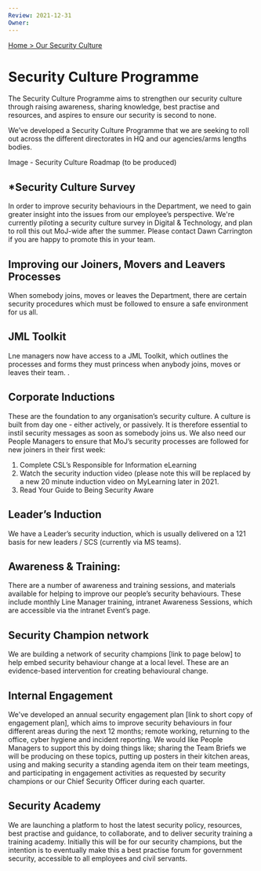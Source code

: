 ```yaml
---
Review: 2021-12-31
Owner:
---
```


[Home > Our Security Culture](https://github.com/ministryofjustice/security-guidance/blob/Local/culture/security-culture-overview.md)

# Security Culture Programme

The Security Culture Programme aims to strengthen our security culture through raising awareness, sharing knowledge, best practise and resources, and aspires to ensure our security is second to none.

We’ve developed a Security Culture Programme that we are seeking to roll out across the different directorates in HQ and our agencies/arms lengths bodies.

Image - Security Culture Roadmap (to be produced)

## *Security Culture Survey

In order to improve security behaviours in the Department, we need to gain greater insight into the issues from our employee’s perspective. We're currently piloting a security culture survey in Digital & Technology, and plan to roll this out MoJ-wide after the summer. Please contact Dawn Carrington if you are happy to promote this in your team.

## Improving our Joiners, Movers and Leavers Processes

When somebody joins, moves or leaves the Department, there are certain security procedures which must be followed to ensure a safe environment for us all.

## JML Toolkit
Lne managers now have access to a JML Toolkit, which outlines the processes and forms they must princess when anybody joins, moves or leaves their team. .

## Corporate Inductions

These are the foundation to any organisation’s security culture. A culture is built from day one - either actively, or passively. It is therefore essential to instil security messages as soon as somebody joins us. We also need our People Managers to ensure that MoJ’s security processes are followed for new joiners in their first week:

1. Complete CSL’s Responsible for Information eLearning
2. Watch the security induction video (please note this will be replaced by a new 20 minute induction video on MyLearning later in 2021.
3. Read Your Guide to Being Security Aware

## Leader’s Induction

We have a Leader’s security induction, which is usually delivered on a 121 basis for new leaders / SCS (currently via MS teams).

## Awareness & Training:

There are a number of awareness and training sessions, and materials available for helping to improve our people’s security behaviours. These include monthly Line Manager training, intranet Awareness Sessions, which are accessible via the intranet Event’s page.

## Security Champion network

We are building a network of security champions [link to page below] to help embed security behaviour change at a local level. These are an evidence-based intervention for creating behavioural change.

## Internal Engagement

We've developed an annual security engagement plan [link to short copy of engagement plan], which aims to improve security behaviours in four different areas during the next 12 months; remote working, returning to the office, cyber hygiene and incident reporting. We would like People Managers to support this by doing things like; sharing the Team Briefs we will be producing on these topics, putting up posters in their kitchen areas, using and making security a standing agenda item on their team meetings, and participating in engagement activities as requested by security champions or our Chief Security Officer during each quarter.

## Security Academy

We are launching a platform to host the latest security policy, resources, best practise and guidance, to collaborate, and to deliver security training a training academy. Initially this will be for our security champions, but the intention is to eventually make this a best practise forum for government security, accessible to all employees and civil servants.
